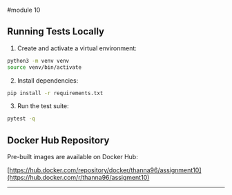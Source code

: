 #module 10

## Running Tests Locally

1. Create and activate a virtual environment:

```bash
python3 -m venv venv
source venv/bin/activate
```

2. Install dependencies:

```bash
pip install -r requirements.txt
```

3. Run the test suite:

```bash
pytest -q
```

## Docker Hub Repository

Pre-built images are available on Docker Hub:

[https://hub.docker.com/repository/docker/thanna96/assignment10](https://hub.docker.com/r/thanna96/assigment10)

---